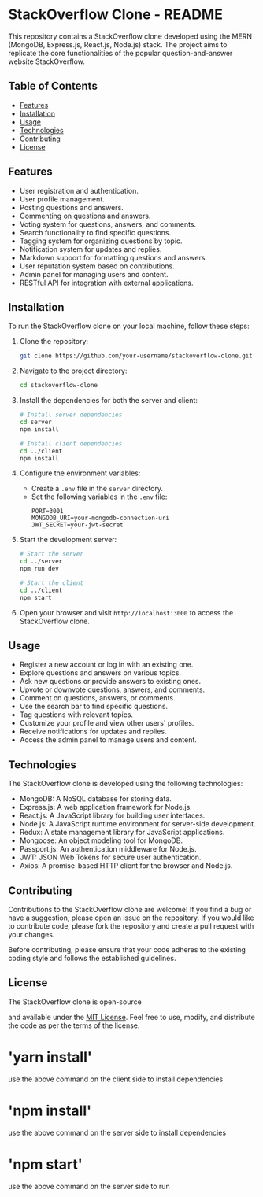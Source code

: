 # StackOverflow Clone - README

This repository contains a StackOverflow clone developed using the MERN (MongoDB, Express.js, React.js, Node.js) stack. The project aims to replicate the core functionalities of the popular question-and-answer website StackOverflow.

## Table of Contents

- [Features](#features)
- [Installation](#installation)
- [Usage](#usage)
- [Technologies](#technologies)
- [Contributing](#contributing)
- [License](#license)

## Features

- User registration and authentication.
- User profile management.
- Posting questions and answers.
- Commenting on questions and answers.
- Voting system for questions, answers, and comments.
- Search functionality to find specific questions.
- Tagging system for organizing questions by topic.
- Notification system for updates and replies.
- Markdown support for formatting questions and answers.
- User reputation system based on contributions.
- Admin panel for managing users and content.
- RESTful API for integration with external applications.

## Installation

To run the StackOverflow clone on your local machine, follow these steps:

1. Clone the repository:

   ```bash
   git clone https://github.com/your-username/stackoverflow-clone.git
   ```

2. Navigate to the project directory:

   ```bash
   cd stackoverflow-clone
   ```

3. Install the dependencies for both the server and client:

   ```bash
   # Install server dependencies
   cd server
   npm install

   # Install client dependencies
   cd ../client
   npm install
   ```

4. Configure the environment variables:

   - Create a `.env` file in the `server` directory.
   - Set the following variables in the `.env` file:
     ```
     PORT=3001
     MONGODB_URI=your-mongodb-connection-uri
     JWT_SECRET=your-jwt-secret
     ```

5. Start the development server:

   ```bash
   # Start the server
   cd ../server
   npm run dev

   # Start the client
   cd ../client
   npm start
   ```

6. Open your browser and visit `http://localhost:3000` to access the StackOverflow clone.

## Usage

- Register a new account or log in with an existing one.
- Explore questions and answers on various topics.
- Ask new questions or provide answers to existing ones.
- Upvote or downvote questions, answers, and comments.
- Comment on questions, answers, or comments.
- Use the search bar to find specific questions.
- Tag questions with relevant topics.
- Customize your profile and view other users' profiles.
- Receive notifications for updates and replies.
- Access the admin panel to manage users and content.

## Technologies

The StackOverflow clone is developed using the following technologies:

- MongoDB: A NoSQL database for storing data.
- Express.js: A web application framework for Node.js.
- React.js: A JavaScript library for building user interfaces.
- Node.js: A JavaScript runtime environment for server-side development.
- Redux: A state management library for JavaScript applications.
- Mongoose: An object modeling tool for MongoDB.
- Passport.js: An authentication middleware for Node.js.
- JWT: JSON Web Tokens for secure user authentication.
- Axios: A promise-based HTTP client for the browser and Node.js.

## Contributing

Contributions to the StackOverflow clone are welcome! If you find a bug or have a suggestion, please open an issue on the repository. If you would like to contribute code, please fork the repository and create a pull request with your changes.

Before contributing, please ensure that your code adheres to the existing coding style and follows the established guidelines.

## License

The StackOverflow clone is open-source

 and available under the [MIT License](LICENSE). Feel free to use, modify, and distribute the code as per the terms of the license.


# 'yarn install'
use the above command on the client side to install dependencies


# 'npm install'
use the above command on the server side to install dependencies


# 'npm start'
use the above command on the server side to run
